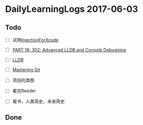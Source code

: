# DailyLearningLogs  2017-06-03

## Todo

- [ ] 试用[InjectionForXcode](https://github.com/johnno1962/injectionforxcode)  

- [ ] [PART 18: 302: Advanced LLDB and Console Debugging](https://videos.raywenderlich.com/courses/59-rwdevcon-2016-vault/lessons/18)  

- [ ] [LLDB](https://www.raywenderlich.com/?s=lldb&cof=FORID%3A10)  

- [ ] [Mastering Git](https://videos.raywenderlich.com/courses/81-rwdevcon-2017-vault-tutorials/lessons/6)


- [ ] 项目的类图


- [ ] 看完Reeder


- [ ] 看书，人类简史，未来简史

## Done





